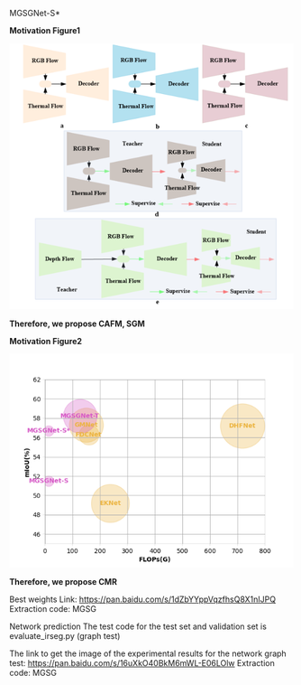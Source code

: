 MGSGNet-S*

**Motivation Figure1**

![](https://github.com/Tortoisewhp/MGSGNet/blob/main/images/motivate.jpg)

**Therefore, we propose CAFM, SGM**

**Motivation Figure2**

![](https://github.com/Tortoisewhp/MGSGNet/blob/main/images/2.png)

**Therefore, we propose CMR**

Best weights Link: https://pan.baidu.com/s/1dZbYYppVqzfhsQ8X1nIJPQ 
Extraction code: MGSG

Network prediction The test code for the test set and validation set is evaluate_irseg.py (graph test)

The link to get the image of the experimental results for the network graph test: https://pan.baidu.com/s/16uXkO40BkM6mWL-E06LOlw 
Extraction code: MGSG

